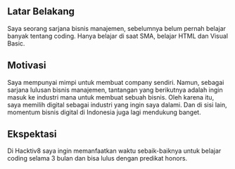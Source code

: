[//]: # (Ceritakan sedikit tentang latar belakangmu seperti pendidikan terakhir atau pekerjaan sebelumnya)
## Latar Belakang
Saya seorang sarjana bisnis manajemen, sebelumnya belum pernah belajar banyak tentang coding. Hanya belajar di saat SMA, belajar HTML dan Visual  Basic.

[//]: # (Motivasi apa yang mendorongmu untuk ikut program coding bootcamp di Hacktiv8?)
## Motivasi
Saya mempunyai mimpi untuk membuat company sendiri. Namun, sebagai sarjana lulusan bisnis manajemen, tantangan yang berikutnya adalah ingin masuk ke industri mana untuk membuat sebuah bisnis. Oleh karena itu, saya memilih digital sebagai industri yang ingin saya dalami. Dan di sisi lain, momentum bisnis digital di Indonesia juga lagi mendukung banget.

[//]: # (Beri tahu kami, apa yang ingin kamu dapatkan di Hacktiv8 dan apa yang ingin kamu capai setelah lulus dari sini?)
## Ekspektasi
Di Hacktiv8 saya ingin memanfaatkan waktu sebaik-baiknya untuk belajar coding selama 3 bulan dan bisa lulus dengan predikat honors.

[//]: # (Apakah ada hal lain yang ingin disampaikan? Bila ada, kamu bebas untuk menuliskannya)
